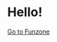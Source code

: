 
<html lang="en">
<head>
    <meta charset="UTF-8">
    <meta name="viewport" content="width=device-width, initial-scale=1.0">
    <title>KING ROOM WEB</title>
    <script src="auth.js" defer></script>
    <link rel="stylesheet" href="index.css"> <!-- Link to the CSS file -->
</head>
<body>
    <h1>Hello!</h1>
    <a href="/playwhat">Go to Funzone</a>
</body>
</html>